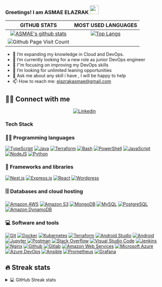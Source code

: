 ###  Greetings! I am ASMAE ELAZRAK <img src="https://media.giphy.com/media/hvRJCLFzcasrR4ia7z/giphy.gif" width="28">


|GITHUB STATS|MOST USED LANGUAGES|
|:---:|:---:|
|[![ASMAE's github stats](https://github-readme-stats.vercel.app/api?username=ASMAE20&hide=issues&count_private=true&show_icons=true&theme=tokyonight)](https://github.com/ASMAE20/github-readme-stats)|[![Top Langs](https://github-readme-stats.vercel.app/api/top-langs/?username=ASMAE20&hide=Rich%20Text%20Format,html,css,python,javascript&langs_count=10&layout=compact&theme=tokyonight)](https://github.com/ASMAE20/github-readme-stats)|
|![Github Page Visit Count](https://komarev.com/ghpvc/?username=ASMAE20)||


- 🔭 I’m expanding my knowledge in Cloud and DevOps.
- 🌱 I’m currently looking for a new role as junior DevOps engineer
- 👯 I’’m focusing on improving my DevOps skills
- 🤔 I’m looking for unlimited leaning opportunities
- 💬 Ask me about any skill i have , I will be happy to help
- 📫 How to reach me: elazrakasmae@gmail.com

## 🙋‍♂️ Connect with me
<p align="center"> 
  <a href="https://www.linkedin.com/in/asmae-elazrak"><img alt="Linkedin" title="Linkedin" src="https://img.shields.io/badge/-Linkedin-blue?style=for-the-badge&logo=linkedin&logoColor=white"/></a>
</p>

### Tech Stack

### 👨‍💻 Programming languages

<p>
    <a href="#"><img alt="TypeScript" src="https://img.shields.io/badge/TypeScript%20-%23007ACC.svg?logo=typescript&logoColor=white"></a>
    <a href="#"><img alt="Java" src="https://img.shields.io/badge/Java%20-%23007396.svg?logo=java&logoColor=white"></a>
    <a href="#"><img alt="Terraform" src="https://img.shields.io/badge/Go%20-%2300ADD8.svg?logo=go&logoColor=white"></a>
    <a href="#"><img alt="Bash" src="https://img.shields.io/badge/Bash%20-%23121011.svg?logo=gnu-bash&logoColor=white"></a>
    <a href="#"><img alt="PowerShell" src="https://img.shields.io/badge/PowerShell%20-%235391FE.svg?logo=powershell&logoColor=white"></a>
    <a href="#"><img alt="JavaScript" src="https://img.shields.io/badge/JavaScript%20-%23F7DF1E.svg?logo=javascript&logoColor=black"></a>
    <a href="#"><img alt="NodeJS" src="https://img.shields.io/badge/Node.js%20-%2343853D.svg?logo=node.js&logoColor=white"></a>
    <a href="#"><img alt="Python" src="https://img.shields.io/badge/Python%20-%2314354C.svg?logo=python&logoColor=white"></a>

</p>

### 🧰 Frameworks and libraries
<p>
    <a href="#"><img alt="Nest.js" src="https://img.shields.io/badge/Nest.js%20-%23E0234E.svg?logo=nestjs&logoColor=white"></a>
    <a href="#"><img alt="Express.js" src="https://img.shields.io/badge/Express.js%20-%23404d59.svg?logo=express&logoColor=white"></a>
    <a href="#"><img alt="React" src="https://img.shields.io/badge/React%20-%2320232a.svg?logo=react&logoColor=%2361DAFB"></a>
    <a href="#"><img alt="Wordpress" src="https://img.shields.io/badge/Wordpress-21759B?logo=wordpress&logoColor=white"></a>
</p>

### 🗄️ Databases and cloud hosting

<p>
    <a href="#"><img alt="Amazon AWS" src="https://img.shields.io/badge/Amazon%20AWS-%23232F3E.svg?logo=amazon%20aws&logoColor=white"></a>
    <a href="#"><img alt="Amazon S3" src="https://img.shields.io/badge/Amazon%20S3-%23569A31.svg?logo=amazon%20s3&logoColor=white"></a>
    <a href="#"><img alt="MongoDB" src ="https://img.shields.io/badge/MongoDB-%234ea94b.svg?logo=mongodb&logoColor=white"></a>
    <a href="#"><img alt="MySQL" src="https://img.shields.io/badge/MySQL-%2300f.svg?logo=mysql&logoColor=white"></a>
    <a href="#"><img alt="PostgreSQL" src ="https://img.shields.io/badge/PostgreSQL-%23316192.svg?logo=postgresql&logoColor=white"></a>
    <a href="#"><img alt="Amazon DynamoDB" src ="https://img.shields.io/badge/Amazon%20DynamoDB-%23316192.svg?logo=amazon%20dynamodb&logoColor=white"></a>
</p>

### 💻 Software and tools

<p>
    <a href="#"><img alt="Git" src="https://img.shields.io/badge/Git%20-%23F05033.svg?logo=git&logoColor=white"></a>
    <a href="#"><img alt="Docker" src="https://img.shields.io/badge/Docker%20-%232496ED.svg?logo=docker&logoColor=white"></a>
    <a href="#"><img alt="Kubernetes" src="https://img.shields.io/badge/Kubernetes%20-%23326CE5.svg?logo=kubernetes&logoColor=white"></a>
    <a href="#"><img alt="Terraform" src="https://img.shields.io/badge/Terraform%20-%23623CE4.svg?logo=terraform&logoColor=white"></a>
    <a href="#"><img alt="Android Studio" src="https://img.shields.io/badge/Android%20Studio-008678.svg?logo=android-studio&logoColor=white"></a>
    <a href="#"><img alt="Android" src="https://img.shields.io/badge/Android-3DDC84?logo=android&logoColor=white"></a>
    <a href="#"><img alt="Jupyter" src="https://img.shields.io/badge/Jupyter%20-%23F37626.svg?logo=Jupyter&logoColor=white"></a>
    <a href="#"><img alt="Postman" src="https://img.shields.io/badge/Postman-FF6C37?logo=postman&logoColor=white"></a>
    <a href="#"><img alt="Stack Overflow" src="https://img.shields.io/badge/-Stack%20Overflow-FE7A16?logo=stack-overflow&logoColor=white"></a>
    <a href="#"><img alt="Visual Studio Code" src="https://img.shields.io/badge/Visual%20Studio%20Code-0078d7.svg?logo=visual-studio-code&logoColor=white"></a>
    <a href="#"><img alt="Jenkins" src="https://img.shields.io/badge/jenkins-%23DD0031.svg?&style=for-the-badge&logo=jenkins&logoColor=white"/></a>
    <a href="#"><img alt="Nginx" src="https://img.shields.io/badge/nginx-000000?style=for-the-badge&logo=nginx&logoColor=white"></a>
    <a href="#"><img alt="Github" src="https://img.shields.io/badge/GitHub-%23121011.svg?style=flat-square&logo=Github&logoColor=white"></a>
    <a href="#"><img alt="Gitlab" src="https://img.shields.io/badge/GitLab-330F63.svg?style=flat-square&logo=Gitlab&logoColor=%23F7DF1E"></a>
    <a href="#"><img alt="Amazon Web Services" src="https://img.shields.io/badge/Amazon_Web_Services-FF9900.svg?style=flat-square&logo=amazon-aws&logoColor=white"></a>
    <a href="#"><img alt="Microsoft Azure" src="https://img.shields.io/badge/Microsoft%20Azure-0089D6?style=flat-square&logo=Microsoft-Azure&logoColor=white" ></a>
    <a href="#"><img alt="Azure DevOps" src="https://img.shields.io/badge/Azure%20DevOps-0089D6?style=flat-square&logo=Azure-DevOps&logoColor=white"></a>
    <a href="#"><img alt="Ansible" src="https://img.shields.io/badge/Ansible-000000?style=flat-square&logo=ansible&logoColor=white&labelColor=000000" ></a>
    <a href="#"><img alt="Prometheus" src="https://img.shields.io/badge/Prometheus-000000?style=flat-square&logo=prometheus&labelColor=000000" ></a>
    <a href="#"><img alt="Grafana" src="https://img.shields.io/badge/Grafana-000000?style=flat-square&logo=grafana&logoColor=orange&labelColor=000000" ></a>
    
 
   
    
    

  
</p>

 




## 🔥 Streak stats

<!-- https://github.com/ASMAE20/github-readme-stats -->
<details>
  <summary>💻 GitHub Streak stats</summary>
  <br/>
   <!-- GitHub Readme Streak Stats - https://github.com/ASMAE20/github-readme-streak-stats -->
    <a href="https://github.com/ASMAE20/github-readme-streak-stats"><img alt="ASMAE20 GitHub Streak stats " src="https://github-readme-streak-stats.herokuapp.com?user=ASMAE20&theme=radical&hide_border=true" /></a>








